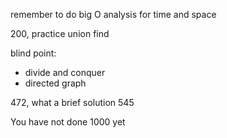 remember to do big O analysis for time and space

200, practice union find

blind point:
- divide and conquer
- directed graph

472, what a brief solution
545

You have not done 1000 yet

